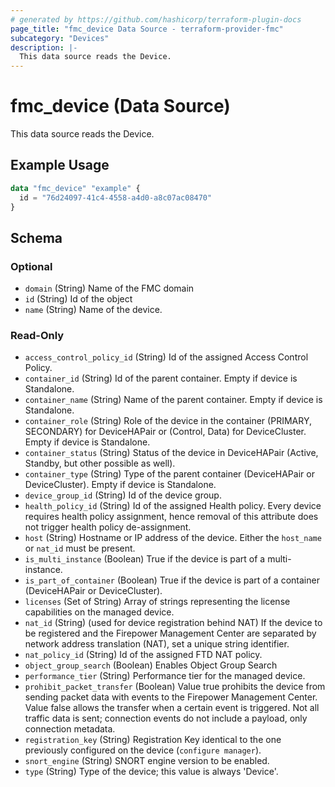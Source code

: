 ```yaml
---
# generated by https://github.com/hashicorp/terraform-plugin-docs
page_title: "fmc_device Data Source - terraform-provider-fmc"
subcategory: "Devices"
description: |-
  This data source reads the Device.
---
```


# fmc_device (Data Source)

This data source reads the Device.

## Example Usage

```terraform
data "fmc_device" "example" {
  id = "76d24097-41c4-4558-a4d0-a8c07ac08470"
}
```

<!-- schema generated by tfplugindocs -->
## Schema

### Optional

- `domain` (String) Name of the FMC domain
- `id` (String) Id of the object
- `name` (String) Name of the device.

### Read-Only

- `access_control_policy_id` (String) Id of the assigned Access Control Policy.
- `container_id` (String) Id of the parent container. Empty if device is Standalone.
- `container_name` (String) Name of the parent container. Empty if device is Standalone.
- `container_role` (String) Role of the device in the container (PRIMARY, SECONDARY) for DeviceHAPair or (Control, Data) for DeviceCluster. Empty if device is Standalone.
- `container_status` (String) Status of the device in DeviceHAPair (Active, Standby, but other possible as well).
- `container_type` (String) Type of the parent container (DeviceHAPair or DeviceCluster). Empty if device is Standalone.
- `device_group_id` (String) Id of the device group.
- `health_policy_id` (String) Id of the assigned Health policy. Every device requires health policy assignment, hence removal of this attribute does not trigger health policy de-assignment.
- `host` (String) Hostname or IP address of the device. Either the `host_name` or `nat_id` must be present.
- `is_multi_instance` (Boolean) True if the device is part of a multi-instance.
- `is_part_of_container` (Boolean) True if the device is part of a container (DeviceHAPair or DeviceCluster).
- `licenses` (Set of String) Array of strings representing the license capabilities on the managed device.
- `nat_id` (String) (used for device registration behind NAT) If the device to be registered and the Firepower Management Center are separated by network address translation (NAT), set a unique string identifier.
- `nat_policy_id` (String) Id of the assigned FTD NAT policy.
- `object_group_search` (Boolean) Enables Object Group Search
- `performance_tier` (String) Performance tier for the managed device.
- `prohibit_packet_transfer` (Boolean) Value true prohibits the device from sending packet data with events to the Firepower Management Center. Value false allows the transfer when a certain event is triggered. Not all traffic data is sent; connection events do not include a payload, only connection metadata.
- `registration_key` (String) Registration Key identical to the one previously configured on the device (`configure manager`).
- `snort_engine` (String) SNORT engine version to be enabled.
- `type` (String) Type of the device; this value is always 'Device'.
